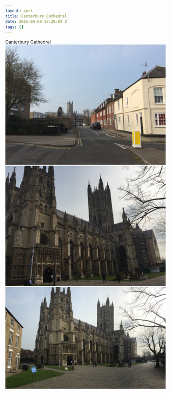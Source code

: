 ```yaml
---
layout: post
title: Canterbury Cathedral
date: 2015-04-08 17:20:04 Z
tags: []
---
```

Canterbury Cathedral
![](/media/2015/04/115863904707_0.jpg)
![](/media/2015/04/115863904707_1.jpg)
![](/media/2015/04/115863904707_2.jpg)
